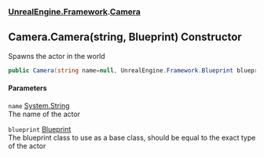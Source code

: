 ### [UnrealEngine.Framework](UnrealEngine_Framework.md 'UnrealEngine.Framework').[Camera](Camera.md 'UnrealEngine.Framework.Camera')
## Camera.Camera(string, Blueprint) Constructor
Spawns the actor in the world  
```csharp
public Camera(string name=null, UnrealEngine.Framework.Blueprint blueprint=null);
```
#### Parameters
<a name='UnrealEngine_Framework_Camera_Camera(string_UnrealEngine_Framework_Blueprint)_name'></a>
`name` [System.String](https://docs.microsoft.com/en-us/dotnet/api/System.String 'System.String')  
The name of the actor
  
<a name='UnrealEngine_Framework_Camera_Camera(string_UnrealEngine_Framework_Blueprint)_blueprint'></a>
`blueprint` [Blueprint](Blueprint.md 'UnrealEngine.Framework.Blueprint')  
The blueprint class to use as a base class, should be equal to the exact type of the actor
  

